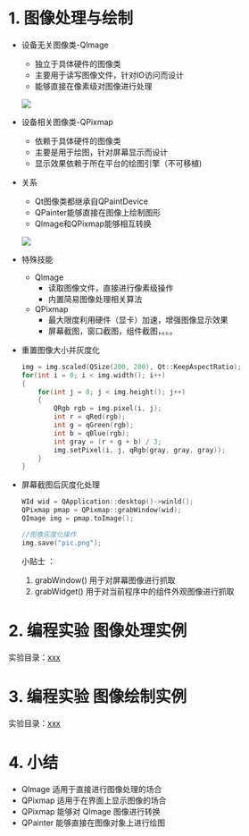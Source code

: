 # 1. 图像处理与绘制
- 设备无关图像类-Qlmage
    - 独立于具体硬件的图像类
    - 主要用于读写图像文件，针对IO访问而设计
    - 能够直接在像素级对图像进行处理

    ![](_v_images_/.png)

- 设备相关图像类-QPixmap
    - 依赖于具体硬件的图像类
    - 主要是用于绘图，针对屏幕显示而设计
    - 显示效果依赖于所在平台的绘图引擎（不可移植)

- 关系
    -  Qt图像类都继承自QPaintDevice
    -  QPainter能够直接在图像上绘制图形
    -  Qlmage和QPixmap能够相互转换

    ![](_v_images_/.png)

- 特殊技能
    - Qlmage
        - 读取图像文件，直接进行像素级操作
        - 内置简易图像处理相关算法
    - QPixmap
        - 最大限度利用硬件（显卡）加速，增强图像显示效果
        - 屏幕截图，窗口截图，组件截图，。。。

- 重置图像大小并灰度化
    ```c
    img = img.scaled(QSize(200, 200), Qt::KeepAspectRatio);
    for(int i = 0; i < img.width(); i++)
    {
        for(int j = 0; j < img.height(); j++)
        {
            QRgb rgb = img.pixel(i, j);
            int r = qRed(rgb);
            int g = qGreen(rgb);
            int b = qBlue(rgb);
            int gray = (r + g + b) / 3;
            img.setPixel(i, j, qRgb(gray, gray, gray));
        }
    }
    ```

- 屏幕截图后灰度化处理
    ```c
    WId wid = QApplication::desktop()->winld();
    QPixmap pmap = QPixmap::grabWindow(wid);
    QImage img = pmap.toImage();

    //图像灰度化操作
    img.save("pic.png");
    ```
    小贴士 ：
    1. grabWindow() 用于对屏幕图像进行抓取
    2. grabWidget() 用于对当前程序中的组件外观图像进行抓取

# 2. 编程实验 图像处理实例
实验目录：[xxx](vx_attachments\xxx)

# 3. 编程实验 图像绘制实例
实验目录：[xxx](vx_attachments\xxx)

# 4. 小结
- Qlmage 适用于直接进行图像处理的场合
- QPixmap 适用于在界面上显示图像的场合
- QPixmap 能够对 Qlmage 图像进行转换
- QPainter 能够直接在图像对象上进行绘图
